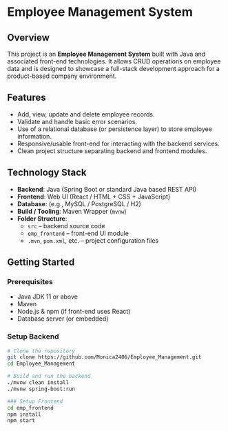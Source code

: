 # Employee Management System

## Overview  
This project is an **Employee Management System** built with Java and associated front-end technologies. It allows CRUD operations on employee data and is designed to showcase a full-stack development approach for a product-based company environment.

## Features  
- Add, view, update and delete employee records.  
- Validate and handle basic error scenarios.  
- Use of a relational database (or persistence layer) to store employee information.  
- Responsive/usable front-end for interacting with the backend services.  
- Clean project structure separating backend and frontend modules.

## Technology Stack  
- **Backend**: Java (Spring Boot or standard Java based REST API)  
- **Frontend**: Web UI (React / HTML + CSS + JavaScript)  
- **Database**: (e.g., MySQL / PostgreSQL / H2)  
- **Build / Tooling**: Maven Wrapper (`mvnw`)  
- **Folder Structure**:  
    - `src` – backend source code  
    - `emp_frontend` – front-end UI module  
    - `.mvn`, `pom.xml`, etc. – project configuration files  

## Getting Started  
### Prerequisites  
- Java JDK 11 or above  
- Maven  
- Node.js & npm (if front-end uses React)  
- Database server (or embedded)  

### Setup Backend  
```bash
# Clone the repository
git clone https://github.com/Monica2406/Employee_Management.git
cd Employee_Management

# Build and run the backend
./mvnw clean install
./mvnw spring-boot:run

### Setup Frontend
cd emp_frontend
npm install
npm start

